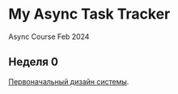 # My Async Task Tracker
Async Course Feb 2024

## Неделя 0

[Первоначальный дизайн системы](./design/initial/initial_design.md).

